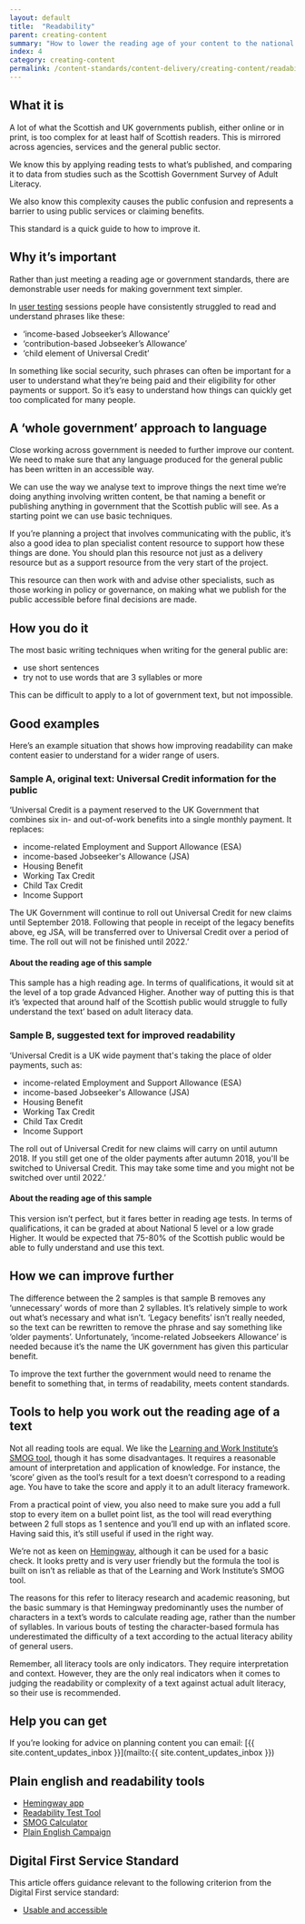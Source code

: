 ```yaml
---
layout: default
title:  "Readability"
parent: creating-content
summary: "How to lower the reading age of your content to the national average."
index: 4
category: creating-content
permalink: /content-standards/content-delivery/creating-content/readability/
---
```


## What it is

A lot of what the Scottish and UK governments publish, either online or in print, is too complex for at least half of Scottish readers. This is mirrored across agencies, services and the general public sector.

We know this by applying reading tests to what’s published, and comparing it to data from studies such as the Scottish Government Survey of Adult Literacy.

We also know this complexity causes the public confusion and represents a barrier to using public services or claiming benefits.

This standard is a quick guide to how to improve it.

## Why it’s important

Rather than just meeting a reading age or government standards, there are demonstrable user needs for making government text simpler.

In [user testing](https://resources.mygov.scot/content-standards/content-delivery/quality-assurance/user-testing/) sessions people have consistently struggled to read and understand phrases like these:

* ‘income-based Jobseeker’s Allowance’
* ‘contribution-based Jobseeker’s Allowance’
* ‘child element of Universal Credit’

In something like social security, such phrases can often be important for a user to understand what they’re being paid and their eligibility for other payments or support. So it’s easy to understand how things can quickly get too complicated for many people.

## A ‘whole government’ approach to language

Close working across government is needed to further improve our content. We need to make sure that any language produced for the general public has been written in an accessible way.

We can use the way we analyse text to improve things the next time we’re doing anything involving written content, be that naming a benefit or publishing anything in government that the Scottish public will see. As a starting point we can use basic techniques.

If you’re planning a project that involves communicating with the public, it’s also a good idea to plan specialist content resource to support how these things are done. You should plan this resource not just as a delivery resource but as a support resource from the very start of the project.

This resource can then work with and advise other specialists, such as those working in policy or governance, on making what we publish for the public accessible before final decisions are made.

## How you do it

The most basic writing techniques when writing for the general public are:

* use short sentences
* try not to use words that are 3 syllables or more

This can be difficult to apply to a lot of government text, but not impossible.

## Good examples
Here’s an example situation that shows how improving readability can make content easier to understand for a wider range of users.

### Sample A, original text: Universal Credit information for the public

‘Universal Credit is a payment reserved to the UK Government that combines six in- and out-of-work benefits into a single monthly payment. It replaces:
* income-related Employment and Support Allowance (ESA)
* income-based Jobseeker's Allowance (JSA)
* Housing Benefit
* Working Tax Credit
* Child Tax Credit
* Income Support

The UK Government will continue to roll out Universal Credit for new claims until September 2018. Following that people in receipt of the legacy benefits above, eg JSA, will be transferred over to Universal Credit over a period of time. The roll out will not be finished until 2022.’

#### About the reading age of this sample

This sample has a high reading age. In terms of qualifications, it would sit at the level of a top grade Advanced Higher. Another way of putting this is that it’s ‘expected that around half of the Scottish public would struggle to fully understand the text’ based on adult literacy data.

### Sample B, suggested text for improved readability

‘Universal Credit is a UK wide payment that's taking the place of older payments, such as:
* income-related Employment and Support Allowance (ESA)
* income-based Jobseeker's Allowance (JSA)
* Housing Benefit
* Working Tax Credit
* Child Tax Credit
* Income Support

The roll out of Universal Credit for new claims will carry on until autumn 2018. If you still get one of the older payments after autumn 2018, you'll be switched to Universal Credit. This may take some time and you might not be switched over until 2022.’

#### About the reading age of this sample

This version isn’t perfect, but it fares better in reading age tests. In terms of qualifications, it can be graded at about National 5 level or a low grade Higher. It would be expected that 75-80% of the Scottish public would be able to fully understand and use this text.

## How we can improve further
The difference between the 2 samples is that sample B removes any ‘unnecessary’ words of more than 2 syllables.
It’s relatively simple to work out what’s necessary and what isn’t. ‘Legacy benefits’ isn’t really needed, so the text can be rewritten to remove the phrase and say something like ‘older payments’. Unfortunately, ‘income-related Jobseekers Allowance’ is needed because it’s the name the UK government has given this particular benefit.

To improve the text further the government would need to rename the benefit to something that, in terms of readability, meets content standards.

## Tools to help you work out the reading age of a text
Not all reading tools are equal. We like the [Learning and Work Institute’s SMOG tool](http://www.learningandwork.org.uk/SMOG-calculator/smogcalc.php), though it has some disadvantages. It requires a reasonable amount of interpretation and application of knowledge. For instance, the ‘score’ given as the tool’s result for a text doesn’t correspond to a reading age. You have to take the score and apply it to an adult literacy framework.

From a practical point of view, you also need to make sure you add a full stop to every item on a bullet point list, as the tool will read everything between 2 full stops as 1 sentence and you’ll end up with an inflated score. Having said this, it’s still useful if used in the right way.

We’re not as keen on [Hemingway](http://www.hemingwayapp.com/), although it can be used for a basic check. It looks pretty and is very user friendly but the formula the tool is built on isn’t as reliable as that of the Learning and Work Institute’s SMOG tool.

The reasons for this refer to literacy research and academic reasoning, but the basic summary is that Hemingway predominantly uses the number of characters in a text’s words to calculate reading age, rather than the number of syllables. In various bouts of testing the character-based formula has underestimated the difficulty of a text according to the actual literacy ability of general users.

Remember, all literacy tools are only indicators. They require interpretation and context. However, they are the only real indicators when it comes to judging the readability or complexity of a text against actual adult literacy, so their use is recommended.

## Help you can get
If you’re looking for advice on planning content you can email: [{{ site.content_updates_inbox }}](mailto:{{ site.content_updates_inbox }})

## Plain english and readability tools
* [Hemingway app](http://www.hemingwayapp.com/)
* [Readability Test Tool](https://www.webpagefx.com/tools/read-able/)
* [SMOG Calculator](http://www.learningandwork.org.uk/SMOG-calculator/smogcalc.php?redirectedfrom=niace)
* [Plain English Campaign](http://www.plainenglish.co.uk/)

## Digital First Service Standard
This article offers guidance relevant to the following criterion from the Digital First service standard:
* [Usable and accessible](/criterion/usable-and-accessible/)
